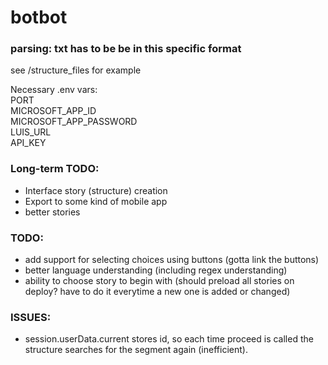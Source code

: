 # botbot

### parsing: txt has to be be in this specific format  
see /structure_files for example  
  
  
Necessary .env vars:  
PORT  
MICROSOFT_APP_ID  
MICROSOFT_APP_PASSWORD  
LUIS_URL  
API_KEY  

### Long-term TODO:
* Interface story (structure) creation
* Export to some kind of mobile app
* better stories

### TODO:
* add support for selecting choices using buttons (gotta link the buttons)
* better language understanding (including regex understanding)
* ability to choose story to begin with (should preload all stories on deploy? have to do it everytime a new one is added or changed)

### ISSUES:
* session.userData.current stores id, so each time proceed is called the structure searches for the segment again (inefficient).
